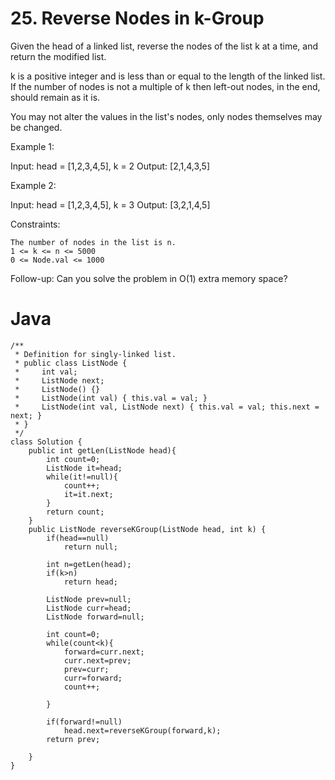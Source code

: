 # 25. Reverse Nodes in k-Group

Given the head of a linked list, reverse the nodes of the list k at a time, and return the modified list.

k is a positive integer and is less than or equal to the length of the linked list. If the number of nodes is not a multiple of k then left-out nodes, in the end, should remain as it is.

You may not alter the values in the list's nodes, only nodes themselves may be changed.


Example 1:

Input: head = [1,2,3,4,5], k = 2
Output: [2,1,4,3,5]

Example 2:

Input: head = [1,2,3,4,5], k = 3
Output: [3,2,1,4,5]


Constraints:

    The number of nodes in the list is n.
    1 <= k <= n <= 5000
    0 <= Node.val <= 1000

 

Follow-up: Can you solve the problem in O(1) extra memory space?

# Java
```
/**
 * Definition for singly-linked list.
 * public class ListNode {
 *     int val;
 *     ListNode next;
 *     ListNode() {}
 *     ListNode(int val) { this.val = val; }
 *     ListNode(int val, ListNode next) { this.val = val; this.next = next; }
 * }
 */
class Solution {
    public int getLen(ListNode head){
        int count=0;
        ListNode it=head;
        while(it!=null){
            count++;
            it=it.next;
        }
        return count;
    }
    public ListNode reverseKGroup(ListNode head, int k) {
        if(head==null)
            return null;
        
        int n=getLen(head);
        if(k>n)
            return head;
        
        ListNode prev=null;
        ListNode curr=head;
        ListNode forward=null;

        int count=0;
        while(count<k){
            forward=curr.next;
            curr.next=prev;
            prev=curr;
            curr=forward;
            count++;
           
        }

        if(forward!=null)
            head.next=reverseKGroup(forward,k);
        return prev;
        
    }
}
```
